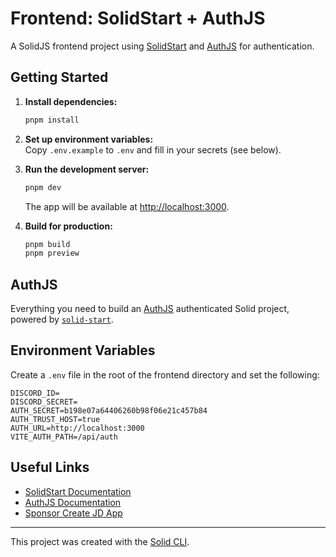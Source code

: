 # Frontend: SolidStart + AuthJS

A SolidJS frontend project using [SolidStart](https://start.solidjs.com) and [AuthJS](https://authjs.dev/) for authentication.

## Getting Started

1. **Install dependencies:**
   ```bash
   pnpm install
   ```

2. **Set up environment variables:**  
   Copy `.env.example` to `.env` and fill in your secrets (see below).

3. **Run the development server:**
   ```bash
   pnpm dev
   ```
   The app will be available at [http://localhost:3000](http://localhost:3000).

4. **Build for production:**
   ```bash
   pnpm build
   pnpm preview
   ```

## AuthJS

Everything you need to build an [AuthJS](https://authjs.dev/) authenticated Solid project, powered by [`solid-start`](https://start.solidjs.com).

## Environment Variables

Create a `.env` file in the root of the frontend directory and set the following:

```
DISCORD_ID=
DISCORD_SECRET=
AUTH_SECRET=b198e07a64406260b98f06e21c457b84
AUTH_TRUST_HOST=true
AUTH_URL=http://localhost:3000
VITE_AUTH_PATH=/api/auth
```

## Useful Links

- [SolidStart Documentation](https://start.solidjs.com)
- [AuthJS Documentation](https://authjs.dev/)
- [Sponsor Create JD App](https://github.com/sponsors/OrJDev)

---

This project was created with the [Solid CLI](https://github.com/solidjs-community/solid-cli).
